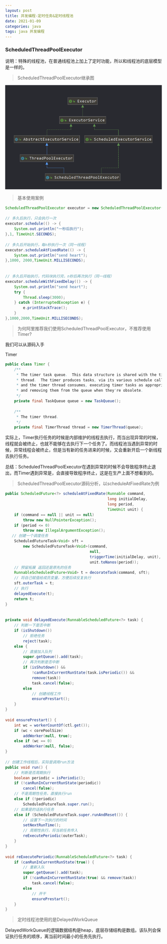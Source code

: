 ```yaml
---
layout: post
title: 并发编程-定时任务&定时线程池
date: 2021-01-09
categories: java
tags: java 并发编程
---
```


### ScheduledThreadPoolExecutor

说明：特殊的线程池，在普通线程池上加上了定时功能，所以和线程池的底层模型是一样的。

> ScheduledThreadPoolExecutor继承图

![](../assets/img/concurrent/ScheduledThreadPoolExecutor结构.png)



> 基本使用案例

```java
ScheduledThreadPoolExecutor executor = new ScheduledThreadPoolExecutor(1);

// 多久后执行，只会执行一次
executor.schedule(() -> {
    System.out.println("一秒后执行");
},1, TimeUnit.SECONDS);

// 多久后开始执行，每n秒执行一次（同一线程）
executor.scheduleAtFixedRate(() -> {
    System.out.println("send heart");
},1000, 2000,TimeUnit.MILLISECONDS);


// 多久后开始执行，代码块执行完，n秒后再次执行（同一线程）
executor.scheduleWithFixedDelay(() -> {
    System.out.println("send heart");
    try {
        Thread.sleep(3000);
    } catch (InterruptedException e) {
        e.printStackTrace();
    }
},1000,2000,TimeUnit.MILLISECONDS);
```



> 为何阿里推荐我们使用ScheduledThreadPoolExecutor，不推荐使用Timer?

我们可以从源码入手

Timer

```java
public class Timer {
    /**
     * The timer task queue.  This data structure is shared with the timer
     * thread.  The timer produces tasks, via its various schedule calls,
     * and the timer thread consumes, executing timer tasks as appropriate,
     * and removing them from the queue when they're obsolete.
     */
    private final TaskQueue queue = new TaskQueue();

    /**
     * The timer thread.
     */
    private final TimerThread thread = new TimerThread(queue);
```

实际上，Timer执行任务的时候是内部维护的线程去执行，而当出现异常的时候，线程就会被终止，也就不能够在去执行下一个任务了。而线程池当遇到异常的时候，异常线程会被终止，但是当有新的任务进来的时候，又会重新开启一个新线程去执行任务。

总结：ScheduledThreadPoolExecutor在遇到异常的时候不会导致程序终止退出，而Timer遇到异常是，会直接导致程序终止，这是在生产上面不想看到的。



> ScheduledThreadPoolExecutor源码分析，以scheduleAtFixedRate为例



```java
public ScheduledFuture<?> scheduleAtFixedRate(Runnable command,
                                              long initialDelay,
                                              long period,
                                              TimeUnit unit) {
    if (command == null || unit == null)
        throw new NullPointerException();
    if (period <= 0)
        throw new IllegalArgumentException();
   // 创建一个调度任务
    ScheduledFutureTask<Void> sft =
        new ScheduledFutureTask<Void>(command,
                                      null,
                                      triggerTime(initialDelay, unit),
                                      unit.toNanos(period));
    // 预留拓展 返回还是原先的任务
    RunnableScheduledFuture<Void> t = decorateTask(command, sft);
    // 将自己赋值给成员变量，方便后续反复执行
    sft.outerTask = t;
    // 执行
    delayedExecute(t);
    return t;
}


private void delayedExecute(RunnableScheduledFuture<?> task) {
    // 判断一下是否中断
    if (isShutdown())
        // 拒绝任务
        reject(task);
    else {
        // 直接加入队列
        super.getQueue().add(task);
        // 再次判断是否中断
        if (isShutdown() &&
            !canRunInCurrentRunState(task.isPeriodic()) &&
            remove(task))
            task.cancel(false);
        else
            // 创建线程工作
            ensurePrestart();
    }
}

void ensurePrestart() {
    int wc = workerCountOf(ctl.get());
    if (wc < corePoolSize)
        addWorker(null, true);
    else if (wc == 0)
        addWorker(null, false);
}

// 创建工作线程后，实际是调用run方法
public void run() {
    // 判断是否周期执行
    boolean periodic = isPeriodic();
    if (!canRunInCurrentRunState(periodic))
        cancel(false);
    // 不是周期性任务，直接执行run
    else if (!periodic)
        ScheduledFutureTask.super.run();
    // 如果是的话执行任务
    else if (ScheduledFutureTask.super.runAndReset()) {
        // 设置下一次执行的时间
        setNextRunTime();
        // 周期性执行，将当前任务传入
        reExecutePeriodic(outerTask);
    }
}

void reExecutePeriodic(RunnableScheduledFuture<?> task) {
    if (canRunInCurrentRunState(true)) {
        // 重新入队
        super.getQueue().add(task);
        if (!canRunInCurrentRunState(true) && remove(task))
            task.cancel(false);
        else
            // 开干
            ensurePrestart();
    }
}
```



> 定时线程池使用的是DelayedWorkQueue

DelayedWorkQueue的逻辑数据结构是heap，底层存储结构是数组。该队列会保证执行任务的顺序，离当前时间最小的任务先执行。









